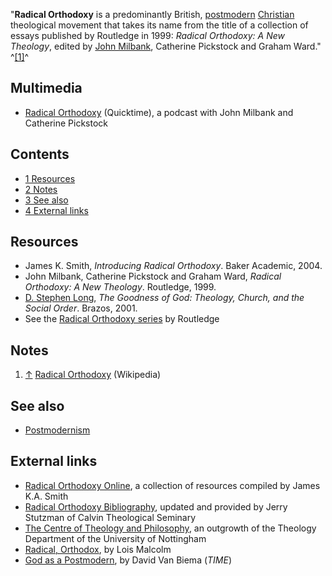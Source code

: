"**Radical Orthodoxy** is a predominantly British,
[postmodern](Postmodern "Postmodern")
[Christian](Christian "Christian") theological movement that takes
its name from the title of a collection of essays published by
Routledge in 1999: *Radical Orthodoxy: A New Theology*, edited by
[John Milbank](index.php?title=John_Milbank&action=edit&redlink=1 "John Milbank (page does not exist)"),
Catherine Pickstock and Graham Ward." ^[[1]](#note-0)^

## Multimedia

-   [Radical Orthodoxy](http://www.theologyphilosophycentre.co.uk/docs/mp3/ideas_20070604_2421.mp3)
    (Quicktime), a podcast with John Milbank and Catherine Pickstock


## Contents

-   [1 Resources](#Resources)
-   [2 Notes](#Notes)
-   [3 See also](#See_also)
-   [4 External links](#External_links)

## Resources

-   James K. Smith, *Introducing Radical Orthodoxy*. Baker
    Academic, 2004.
-   John Milbank, Catherine Pickstock and Graham Ward,
    *Radical Orthodoxy: A New Theology*. Routledge, 1999.
-   [D. Stephen Long](D._Stephen_Long "D. Stephen Long"),
    *The Goodness of God: Theology, Church, and the Social Order*.
    Brazos, 2001.
-   See the
    [Radical Orthodoxy series](http://www.amazon.com/s/ref=nb_ss_gw/002-8137711-8542426?initialSearch=1&url=search-alias=aps&field-keywords=radical+orthodoxy+series&Go.x=0&Go.y=0&Go=Go)
    by Routledge

## Notes

1.  [↑](#ref-0)
    [Radical Orthodoxy](http://en.wikipedia.org/wiki/radical_orthodoxy "w:radical orthodoxy")
    (Wikipedia)

## See also

-   [Postmodernism](Postmodernism "Postmodernism")

## External links

-   [Radical Orthodoxy Online](http://www.calvin.edu/~jks4/ro/), a
    collection of resources compiled by James K.A. Smith
-   [Radical Orthodoxy Bibliography](http://www.calvin.edu/~jks4/ro/robib.pdf),
    updated and provided by Jerry Stutzman of Calvin Theological
    Seminary
-   [The Centre of Theology and Philosophy](http://www.theologyphilosophycentre.co.uk/),
    an outgrowth of the Theology Department of the University of
    Nottingham
-   [Radical, Orthodox](http://www.religion-online.org/showarticle.asp?title=1994),
    by Lois Malcolm
-   [God as a Postmodern](http://www.time.com/time/magazine/article/0,9171,1101011217-187579,00.html),
    by David Van Biema (*TIME*)



